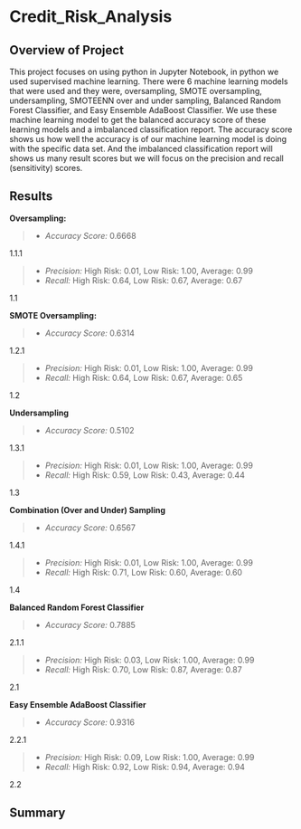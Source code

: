 # Credit_Risk_Analysis

## Overview of Project

This project focuses on using python in Jupyter Notebook, in python we used supervised machine learning. There were 6 machine learning models that were used and they were, oversampling, SMOTE oversampling, undersampling, SMOTEENN over and under sampling, Balanced Random Forest Classifier, and Easy Ensemble AdaBoost Classifier. We use these machine learning model to get the balanced accuracy score of these learning models and a imbalanced classification report. The accuracy score shows us how well the accuracy is of our machine learning model is doing with the specific data set. And the imbalanced classification report will shows us many result scores but we will focus on the precision and recall (sensitivity) scores.
## Results

**Oversampling:**

> - *Accuracy Score:* 0.6668

1.1.1

> - *Precision:* High Risk: 0.01, Low Risk: 1.00, Average: 0.99
> - *Recall:* High Risk: 0.64, Low Risk: 0.67, Average: 0.67

1.1

**SMOTE Oversampling:**

> - *Accuracy Score:* 0.6314

1.2.1

> - *Precision:* High Risk: 0.01, Low Risk: 1.00, Average: 0.99
> - *Recall:* High Risk: 0.64, Low Risk: 0.67, Average: 0.65

1.2

**Undersampling**

> - *Accuracy Score:* 0.5102

1.3.1

> - *Precision:* High Risk: 0.01, Low Risk: 1.00, Average: 0.99
> - *Recall:* High Risk: 0.59, Low Risk: 0.43, Average: 0.44

1.3

**Combination (Over and Under) Sampling**

> - *Accuracy Score:* 0.6567

1.4.1

> - *Precision:* High Risk: 0.01, Low Risk: 1.00, Average: 0.99
> - *Recall:* High Risk: 0.71, Low Risk: 0.60, Average: 0.60

1.4

**Balanced Random Forest Classifier**

> - *Accuracy Score:* 0.7885

2.1.1

> - *Precision:* High Risk: 0.03, Low Risk: 1.00, Average: 0.99
> - *Recall:* High Risk: 0.70, Low Risk: 0.87, Average: 0.87

2.1

**Easy Ensemble AdaBoost Classifier**

> - *Accuracy Score:* 0.9316

2.2.1

> - *Precision:* High Risk: 0.09, Low Risk: 1.00, Average: 0.99
> - *Recall:* High Risk: 0.92, Low Risk: 0.94, Average: 0.94

2.2

## Summary

